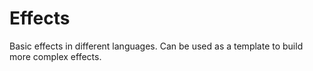 # Effects

Basic effects in different languages. Can be used as a template to build more complex effects.
